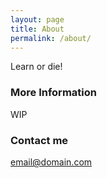 ```yaml
---
layout: page
title: About
permalink: /about/
---
```


Learn or die!

### More Information

WIP

### Contact me

[email@domain.com](mailto:email@domain.com)
